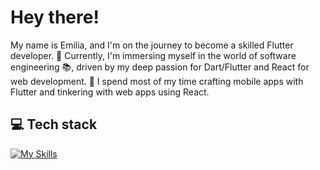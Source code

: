 # Hey there!
My name is Emilia, and I'm on the journey to become a skilled Flutter developer. 🚀 Currently, I'm immersing myself in the world of software engineering 📚, driven by my deep passion for Dart/Flutter and React for web development. 💙 I spend most of my time crafting mobile apps with Flutter and tinkering with web apps using React.

## 💻 Tech stack
[![My Skills](https://skillicons.dev/icons?i=js,nodejs,html,css,react,flutter,dart,firebase,figma)](https://skillicons.dev)
